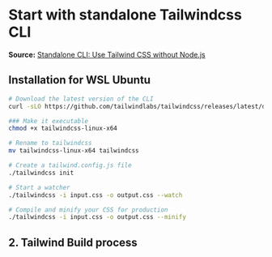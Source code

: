 # Start with standalone Tailwindcss CLI

**Source:**
[Standalone CLI: Use Tailwind CSS without Node.js](https://tailwindcss.com/blog/standalone-cli)

## Installation for WSL Ubuntu

```bash
# Download the latest version of the CLI
curl -sLO https://github.com/tailwindlabs/tailwindcss/releases/latest/download/tailwindcss-linux-x64

### Make it executable
chmod +x tailwindcss-linux-x64

# Rename to tailwindcss
mv tailwindcss-linux-x64 tailwindcss

# Create a tailwind.config.js file
./tailwindcss init

# Start a watcher
./tailwindcss -i input.css -o output.css --watch

# Compile and minify your CSS for production
./tailwindcss -i input.css -o output.css --minify
```

## 2. Tailwind Build process
